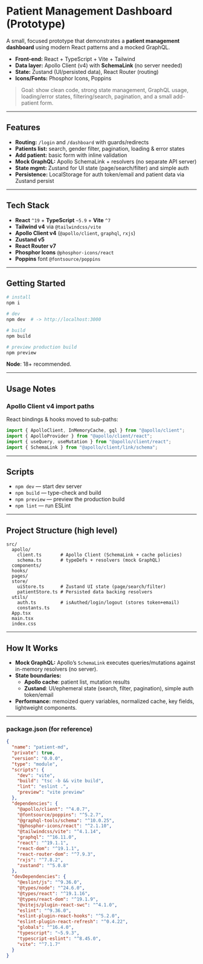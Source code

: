 # Patient Management Dashboard (Prototype)

A small, focused prototype that demonstrates a **patient management dashboard** using modern React patterns and a mocked GraphQL.

- **Front-end:** React + TypeScript + Vite + Tailwind
- **Data layer:** Apollo Client (v4) with **SchemaLink** (no server needed)
- **State:** Zustand (UI/persisted data), React Router (routing)
- **Icons/Fonts:** Phosphor Icons, Poppins

> Goal: show clean code, strong state management, GraphQL usage, loading/error states, filtering/search, pagination, and a small add-patient form.

---

## Features

- **Routing:** `/login` and `/dashboard` with guards/redirects
- **Patients list:** search, gender filter, pagination, loading & error states
- **Add patient:** basic form with inline validation
- **Mock GraphQL:** Apollo SchemaLink + resolvers (no separate API server)
- **State mgmt:** Zustand for UI state (page/search/filter) and simple auth
- **Persistence:** LocalStorage for auth token/email and patient data via Zustand persist

---

## Tech Stack

- **React** `^19` + **TypeScript** `~5.9` + **Vite** `^7`
- **Tailwind v4** via `@tailwindcss/vite`
- **Apollo Client v4** (`@apollo/client`, `graphql`, `rxjs`)
- **Zustand v5**
- **React Router v7**
- **Phosphor Icons** `@phosphor-icons/react`
- **Poppins** font `@fontsource/poppins`

---

## Getting Started

```bash
# install
npm i

# dev
npm dev  # -> http://localhost:3000

# build
npm build

# preview production build
npm preview
```

**Node**: 18+ recommended.

---

## Usage Notes

### Apollo Client v4 import paths

React bindings & hooks moved to sub-paths:

```ts
import { ApolloClient, InMemoryCache, gql } from "@apollo/client";
import { ApolloProvider } from "@apollo/client/react";
import { useQuery, useMutation } from "@apollo/client/react";
import { SchemaLink } from "@apollo/client/link/schema";
```

---

## Scripts

- `npm dev` — start dev server
- `npm build` — type-check and build
- `npm preview` — preview the production build
- `npm lint` — run ESLint

---

## Project Structure (high level)

```
src/
  apollo/
    client.ts       # Apollo Client (SchemaLink + cache policies)
    schema.ts       # typeDefs + resolvers (mock GraphQL)
  components/
  hooks/
  pages/
  store/
    uiStore.ts      # Zustand UI state (page/search/filter)
    patientStore.ts # Persisted data backing resolvers
  utils/
    auth.ts         # isAuthed/login/logout (stores token+email)
    constants.ts
  App.tsx
  main.tsx
  index.css
```

---

## How It Works

- **Mock GraphQL:** Apollo’s `SchemaLink` executes queries/mutations against in-memory resolvers (no server).
- **State boundaries:**
  - **Apollo cache**: patient list, mutation results
  - **Zustand**: UI/ephemeral state (search, filter, pagination), simple auth token/email
- **Performance:** memoized query variables, normalized cache, key fields, lightweight components.

---

### package.json (for reference)

```json
{
  "name": "patient-md",
  "private": true,
  "version": "0.0.0",
  "type": "module",
  "scripts": {
    "dev": "vite",
    "build": "tsc -b && vite build",
    "lint": "eslint .",
    "preview": "vite preview"
  },
  "dependencies": {
    "@apollo/client": "^4.0.7",
    "@fontsource/poppins": "^5.2.7",
    "@graphql-tools/schema": "^10.0.25",
    "@phosphor-icons/react": "^2.1.10",
    "@tailwindcss/vite": "^4.1.14",
    "graphql": "^16.11.0",
    "react": "^19.1.1",
    "react-dom": "^19.1.1",
    "react-router-dom": "^7.9.3",
    "rxjs": "^7.8.2",
    "zustand": "^5.0.8"
  },
  "devDependencies": {
    "@eslint/js": "^9.36.0",
    "@types/node": "^24.6.0",
    "@types/react": "^19.1.16",
    "@types/react-dom": "^19.1.9",
    "@vitejs/plugin-react-swc": "^4.1.0",
    "eslint": "^9.36.0",
    "eslint-plugin-react-hooks": "^5.2.0",
    "eslint-plugin-react-refresh": "^0.4.22",
    "globals": "^16.4.0",
    "typescript": "~5.9.3",
    "typescript-eslint": "^8.45.0",
    "vite": "^7.1.7"
  }
}
```
